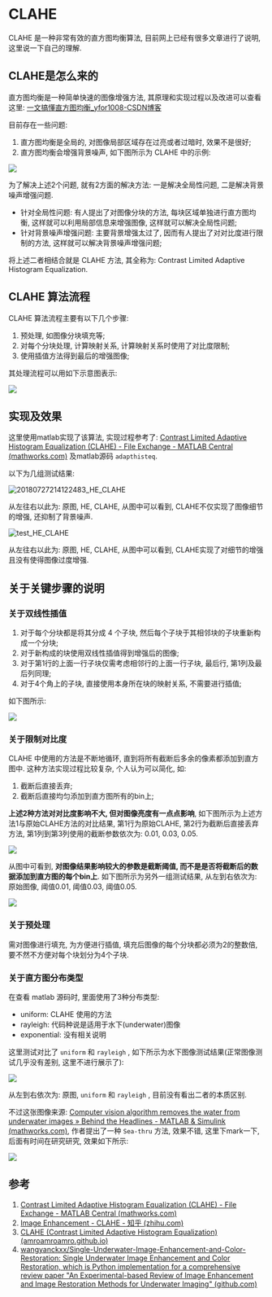# CLAHE

CLAHE 是一种非常有效的直方图均衡算法, 目前网上已经有很多文章进行了说明, 这里说一下自己的理解.

## CLAHE是怎么来的

直方图均衡是一种简单快速的图像增强方法, 其原理和实现过程以及改进可以查看这里: [一文搞懂直方图均衡_yfor1008-CSDN博客](https://blog.csdn.net/j05073094/article/details/120251878)

目前存在一些问题:

1. 直方图均衡是全局的, 对图像局部区域存在过亮或者过暗时, 效果不是很好;
2. 直方图均衡会增强背景噪声, 如下图所示为 CLAHE 中的示例:

![](https://gitee.com/yfor1008/pictures/raw/master/human-knee.png)

为了解决上述2个问题, 就有2方面的解决方法: 一是解决全局性问题, 二是解决背景噪声增强问题.

- 针对全局性问题: 有人提出了对图像分块的方法, 每块区域单独进行直方图均衡, 这样就可以利用局部信息来增强图像, 这样就可以解决全局性问题;
- 针对背景噪声增强问题: 主要背景增强太过了, 因而有人提出了对对比度进行限制的方法, 这样就可以解决背景噪声增强问题;

将上述二者相结合就是 CLAHE 方法, 其全称为: Contrast Limited Adaptive Histogram Equalization.

## CLAHE 算法流程

CLAHE 算法流程主要有以下几个步骤:

1. 预处理, 如图像分块填充等;
2. 对每个分块处理, 计算映射关系, 计算映射关系时使用了对比度限制;
3. 使用插值方法得到最后的增强图像;

其处理流程可以用如下示意图表示:

![](https://gitee.com/yfor1008/pictures/raw/master/stepsCLAHE.png)

## 实现及效果

这里使用matlab实现了该算法, 实现过程参考了: [Contrast Limited Adaptive Histogram Equalization (CLAHE) - File Exchange - MATLAB Central (mathworks.com)](https://www.mathworks.com/matlabcentral/fileexchange/22182-contrast-limited-adaptive-histogram-equalization-clahe) 及matlab源码 `adapthisteq`.

以下为几组测试结果:

![20180727214122483_HE_CLAHE](https://gitee.com/yfor1008/pictures/raw/master/20180727214122483_HE_CLAHE.jpg)

从左往右以此为: 原图, HE, CLAHE, 从图中可以看到, CLAHE不仅实现了图像细节的增强, 还抑制了背景噪声.

![test_HE_CLAHE](https://gitee.com/yfor1008/pictures/raw/master/test_HE_CLAHE.jpg)

从左往右以此为: 原图, HE, CLAHE, 从图中可以看到, CLAHE实现了对细节的增强且没有使得图像过度增强.

## 关于关键步骤的说明

### 关于双线性插值

1. 对于每个分块都是将其分成 4 个子块, 然后每个子块于其相邻块的子块重新构成一个分块;
2. 对于新构成的块使用双线性插值得到增强后的图像;
3. 对于第1行的上面一行子块仅需考虑相邻行的上面一行子块, 最后行, 第1列及最后列同理;
4. 对于4个角上的子块, 直接使用本身所在块的映射关系, 不需要进行插值;

如下图所示:

![](https://gitee.com/yfor1008/pictures/raw/master/clahe_interpolation.png)

### 关于限制对比度

CLAHE 中使用的方法是不断地循环, 直到将所有截断后多余的像素都添加到直方图中. 这种方法实现过程比较复杂, 个人认为可以简化, 如:

1. 截断后直接丢弃;
2. 截断后直接均匀添加到直方图所有的bin上;

**上述2种方法对对比度影响不大, 但对图像亮度有一点点影响**, 如下图所示为上述方法1与原始CLAHE方法的对比结果, 第1行为原始CLAHE, 第2行为截断后直接丢弃方法, 第1列到第3列使用的截断参数依次为: 0.01, 0.03, 0.05.

![](https://gitee.com/yfor1008/pictures/raw/master/20180727214122483_clipLimit_cut_0.01_0.03_0.05.jpg)

从图中可看到, **对图像结果影响较大的参数是截断阈值, 而不是是否将截断后的数据添加到直方图的每个bin上**. 如下图所示为另外一组测试结果, 从左到右依次为: 原始图像, 阈值0.01, 阈值0.03, 阈值0.05.

![](https://gitee.com/yfor1008/pictures/raw/master/test_clipLimit_0.01_0.03_0.05.jpg)

### 关于预处理

需对图像进行填充, 为方便进行插值, 填充后图像的每个分块都必须为2的整数倍, 要不然不方便对每个块划分为4个子块.

### 关于直方图分布类型

在查看 matlab 源码时, 里面使用了3种分布类型: 

- uniform: CLAHE 使用的方法
- rayleigh: 代码种说是适用于水下(underwater)图像
- exponential: 没有相关说明

这里测试对比了 `uniform` 和 `rayleigh` , 如下所示为水下图像测试结果(正常图像测试几乎没有差别, 这里不进行展示了):

![](https://gitee.com/yfor1008/pictures/raw/master/8682-before_uniform_rayleigh.jpg)

从左到右依次为: 原图,  `uniform` 和 `rayleigh` , 目前没有看出二者的本质区别. 

不过这张图像来源: [Computer vision algorithm removes the water from underwater images » Behind the Headlines - MATLAB & Simulink (mathworks.com)](https://blogs.mathworks.com/headlines/2020/01/20/computer-vision-algorithm-removes-the-water-from-underwater-images/), 作者提出了一种 `Sea-thru` 方法, 效果不错, 这里下mark一下, 后面有时间在研究研究, 效果如下所示:

![](https://gitee.com/yfor1008/pictures/raw/master/8682-after.jpg)

## 参考

1. [Contrast Limited Adaptive Histogram Equalization (CLAHE) - File Exchange - MATLAB Central (mathworks.com)](https://www.mathworks.com/matlabcentral/fileexchange/22182-contrast-limited-adaptive-histogram-equalization-clahe)
2. [Image Enhancement - CLAHE - 知乎 (zhihu.com)](https://zhuanlan.zhihu.com/p/150381937)
3. [CLAHE (Contrast Limited Adaptive Histogram Equalization) (amroamroamro.github.io)](http://amroamroamro.github.io/mexopencv/opencv/clahe_demo_gui.html)
4. [wangyanckxx/Single-Underwater-Image-Enhancement-and-Color-Restoration: Single Underwater Image Enhancement and Color Restoration, which is Python implementation for a comprehensive review paper "An Experimental-based Review of Image Enhancement and Image Restoration Methods for Underwater Imaging" (github.com)](https://github.com/wangyanckxx/Single-Underwater-Image-Enhancement-and-Color-Restoration)

